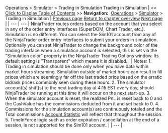 ﻿
Operations \> Simulator \> Trading in Simulation
Trading in Simulation
| \<\< [Click to Display Table of Contents](trading_in_simulation.md) \>\> **Navigation:**     [Operations](operations-1.md) \> [Simulator](simulation-1.md) \> Trading in Simulation | [Previous page](global_simulation_mode-1.md) [Return to chapter overview](simulation-1.md) [Next page](strategy_analyzer-1.md) |
| --- | --- |
NinjaTrader routes orders based on the account that you select in any of the order entry interfaces (SuperDOM, Chart Trader, etc.). Simulation is no different. You can select the Sim101 account from any of the NinjaTrader order entry interfaces to submit your orders in simulation. Optionally you can set NinjaTrader to change the background color of the trading interface when a simulation account is selected, this is set via the "Simulation color" property in the NinjaTrader Trading Options window. Its default setting is "Transparent" which means it is disabled. 
 
| Notes:  1\. Trading in simulation should be done only when you have data within market hours streaming. Simulation outside of market hours can result in fill prices which are seemingly far off the last traded price based on the erratic bid/ask prices commonly seen during these hours. 2\. The simulator account(s) shift(s) to the next trading day at 4:15 EST every day, should NinjaTrader be running at this time it will occur on the next start\-up. 3\. When the simulator account is reset, the realized PnL is reset back to 0 and the CashValue has the commissions deducted from it and set back to 0\. 4\. Commissions for the simulation account(s) are continuously totaled and the Total commissions [Account Statistic](accounts_tab-1.md) will reflect that throughout the session. 5\. TimeInForce logic such as order expiration / cancellation at the end of a session, is not supported for the Sim101 account. |
| --- |
